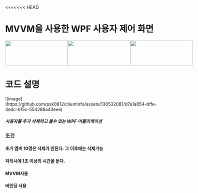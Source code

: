 <<<<<<< HEAD


 <h1>MVVM을 사용한 WPF 사용자 제어 화면</h1>
<div style="display: flex; justify-content: space-between;">
    <img src="https://img.shields.io/badge/C%23-1A1F71?style=for-the-badge&logo=dotnet&logoColor=white" width="200" height="80">
    <img src="https://img.shields.io/badge/C%23-007ACC?style=for-the-badge&logo=visualstudio&logoColor=white" width="200" height="80">
    <img src="https://img.shields.io/badge/C%23-FF4B4B?style=for-the-badge&logo=xaml&logoColor=white" width="200" height="80">
</div>



 <h1>코드 설명</h1>
 ![image](https://github.com/psk0812/clientinfo/assets/130532081/d7a1a854-bffe-4edc-b15c-554286a43eee)
 <h5>사용자를 추가 삭제하고 볼수 있는 WPF 어플리케이션</h5>

<h3>조건</h3>
<h4>초기 멤버 10명은 삭제가 안된다. 그 이후에는 삭제가능</h4>
<h4>처리시에 1초 이상의 시간을 둔다.</h4>
<h4>MVVM사용</h4>
<h4>바인딩 사용</h4>
 
